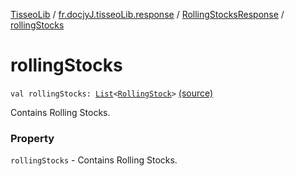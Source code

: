 [TisseoLib](../../index.md) / [fr.docjyJ.tisseoLib.response](../index.md) / [RollingStocksResponse](index.md) / [rollingStocks](./rolling-stocks.md)

# rollingStocks

`val rollingStocks: `[`List`](https://kotlinlang.org/api/latest/jvm/stdlib/kotlin.collections/-list/index.html)`<`[`RollingStock`](../../fr.docjy-j.tisseo-lib.model.rolling-stock/-rolling-stock/index.md)`>` [(source)](https://github.com/docjyj/tisseoLib/tree/master/src/main/kotlin/fr/docjyJ/tisseoLib/response/RollingStocksResponse.kt#L20)

Contains Rolling Stocks.

### Property

`rollingStocks` - Contains Rolling Stocks.
